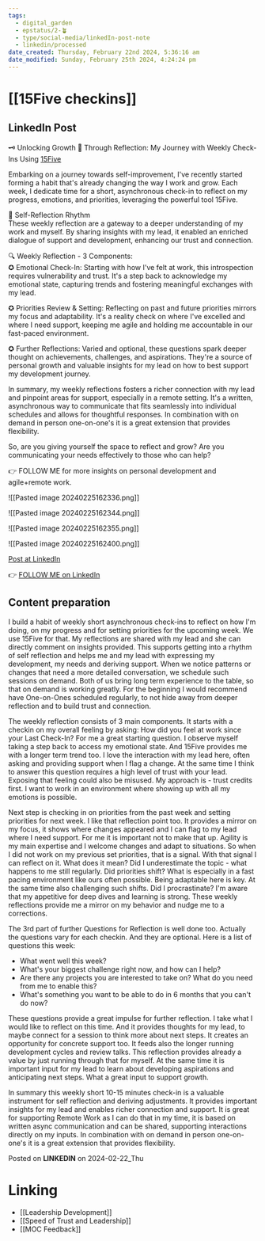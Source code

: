 ```yaml
---
tags:
  - digital_garden
  - epstatus/2-🪴
  - type/social-media/linkedIn-post-note
  - linkedin/processed
date_created: Thursday, February 22nd 2024, 5:36:16 am
date_modified: Sunday, February 25th 2024, 4:24:24 pm
---
```

# [[15Five checkins]]
## LinkedIn Post
🗝️ Unlocking Growth 🌱 Through Reflection: My Journey with Weekly Check-Ins Using [15Five](https://www.linkedin.com/company/15five/)  
  
Embarking on a journey towards self-improvement, I've recently started forming a habit that's already changing the way I work and grow. Each week, I dedicate time for a short, asynchronous check-in to reflect on my progress, emotions, and priorities, leveraging the powerful tool 15Five.  
  
🌟 Self-Reflection Rhythm  
These weekly reflection are a gateway to a deeper understanding of my work and myself. By sharing insights with my lead, it enabled an enriched dialogue of support and development, enhancing our trust and connection.  
  
🔍 Weekly Reflection - 3 Components:  
✪ Emotional Check-In: Starting with how I've felt at work, this introspection requires vulnerability and trust. It's a step back to acknowledge my emotional state, capturing trends and fostering meaningful exchanges with my lead.  
  
✪ Priorities Review & Setting: Reflecting on past and future priorities mirrors my focus and adaptability. It's a reality check on where I've excelled and where I need support, keeping me agile and holding me accountable in our fast-paced environment.  
  
✪ Further Reflections: Varied and optional, these questions spark deeper thought on achievements, challenges, and aspirations. They're a source of personal growth and valuable insights for my lead on how to best support my development journey.  
  
In summary, my weekly reflections fosters a richer connection with my lead and pinpoint areas for support, especially in a remote setting. It's a written, asynchronous way to communicate that fits seamlessly into individual schedules and allows for thoughtful responses. In combination with on demand in person one-on-one's it is a great extension that provides flexibility.  
  
So, are you giving yourself the space to reflect and grow? Are you communicating your needs effectively to those who can help?  
  
👉 FOLLOW ME for more insights on personal development and agile+remote work.

![[Pasted image 20240225162336.png]]

![[Pasted image 20240225162344.png]]

![[Pasted image 20240225162355.png]]

![[Pasted image 20240225162400.png]]

[Post at LinkedIn](https://www.linkedin.com/posts/sebastiankamilli_unlocking-growth-through-reflection-activity-7166340906650963968-nR0S?utm_source=share&utm_medium=member_desktop)

👉 [FOLLOW ME on LinkedIn](https://www.linkedin.com/comm/mynetwork/discovery-see-all?usecase=PEOPLE_FOLLOWS&followMember=sebastiankamilli)

## Content preparation
I build a habit of weekly short asynchronous check-ins to reflect on how I'm doing, on my progress and for setting priorities for the upcoming week. We use 15Five for that. My reflections are shared with my lead and she can directly comment on insights provided. This supports getting into a rhythm of self reflection and helps me and my lead with expressing my development, my needs and deriving support. When we notice patterns or changes that need a more detailed conversation, we schedule such sessions on demand. Both of us bring long term experience to the table, so that on demand is working greatly. For the beginning I would recommend have One-on-Ones scheduled regularly, to not hide away from deeper reflection and to build trust and connection.

The weekly reflection consists of 3 main components. 
It starts with a checkin on my overall feeling by asking: How did you feel at work since your Last Check-In? For me a great starting question. I observe myself taking a step back to access my emotional state. And 15Five provides me with a longer term trend too. I love the interaction with my lead here, often asking and providing support when I flag a change. At the same time I think to answer this question requires a high level of trust with your lead. Exposing that feeling could also be misused. My approach is - trust credits first. I want to work in an environment where showing up with all my emotions is possible. 

Next step is checking in on priorities from the past week and setting priorities for next week. I like that reflection point too. It provides a mirror on my focus, it shows where changes appeared and I can flag to my lead where I need support. For me it is important not to make that up. Agility is my main expertise and I welcome changes and adapt to situations. So when I did not work on my previous set priorities, that is a signal. With that signal I can reflect on it. What does it mean? Did I underestimate the topic - what happens to me still regularly. Did priorities shift? What is especially in a fast pacing environment like ours often possible. Being adaptable here is key. At the same time also challenging such shifts. Did I procrastinate? I'm aware that my appetitive for deep dives and learning is strong. These weekly reflections provide me a mirror on my behavior and nudge me to a corrections. 

The 3rd part of further Questions for Reflection is well done too. Actually the questions vary for each checkin. And they are optional. Here is a list of questions this week:
+ What went well this week?
+ What's your biggest challenge right now, and how can I help?
+ Are there any projects you are interested to take on? What do you need from me to enable this?
+ What's something you want to be able to do in 6 months that you can't do now?

These questions provide a great impulse for further reflection. I take what I would like to reflect on this time. And it provides thoughts for my lead, to maybe connect for a session to think more about next steps. It creates an opportunity for concrete support too. It feeds also the longer running development cycles and review talks. This reflection provides already a value by just running through that for myself. At the same time it is important input for my lead to learn about developing aspirations and anticipating next steps. What a great input to support growth. 

In summary this weekly short 10-15 minutes check-in is a valuable instrument for self reflection and deriving adjustments. It provides important insights for my lead and enables richer connection and support. It is great for supporting Remote Work as I can do that in my time, it is based on written async communication and can be shared, supporting interactions directly on my inputs. In combination with on demand in person one-on-one's it is a great extension that provides flexibility.

Posted on **LINKEDIN** on 2024-02-22_Thu
# Linking
+ [[Leadership Development]]
+ [[Speed of Trust and Leadership]]
+ [[MOC Feedback]]